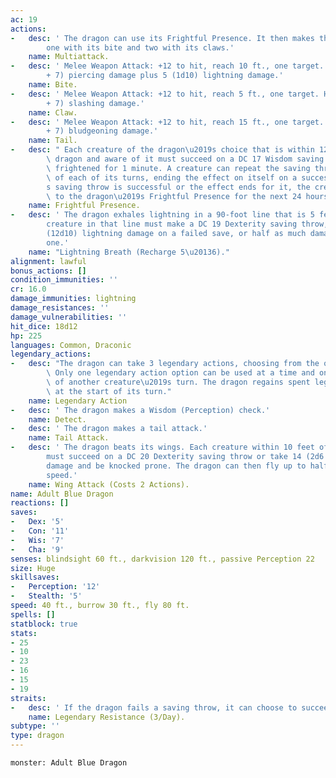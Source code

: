 ```yaml
---
ac: 19
actions:
-   desc: ' The dragon can use its Frightful Presence. It then makes three attacks:
        one with its bite and two with its claws.'
    name: Multiattack.
-   desc: ' Melee Weapon Attack: +12 to hit, reach 10 ft., one target. Hit: 18 (2d10
        + 7) piercing damage plus 5 (1d10) lightning damage.'
    name: Bite.
-   desc: ' Melee Weapon Attack: +12 to hit, reach 5 ft., one target. Hit: 14 (2d6
        + 7) slashing damage.'
    name: Claw.
-   desc: ' Melee Weapon Attack: +12 to hit, reach 15 ft., one target. Hit: 16 (2d8
        + 7) bludgeoning damage.'
    name: Tail.
-   desc: " Each creature of the dragon\u2019s choice that is within 120 feet of the\
        \ dragon and aware of it must succeed on a DC 17 Wisdom saving throw or become\
        \ frightened for 1 minute. A creature can repeat the saving throw at the end\
        \ of each of its turns, ending the effect on itself on a success. If a creature\u2019\
        s saving throw is successful or the effect ends for it, the creature is immune\
        \ to the dragon\u2019s Frightful Presence for the next 24 hours."
    name: Frightful Presence.
-   desc: ' The dragon exhales lightning in a 90-foot line that is 5 feet wide. Each
        creature in that line must make a DC 19 Dexterity saving throw, taking 66
        (12d10) lightning damage on a failed save, or half as much damage on a successful
        one.'
    name: "Lightning Breath (Recharge 5\u20136)."
alignment: lawful
bonus_actions: []
condition_immunities: ''
cr: 16.0
damage_immunities: lightning
damage_resistances: ''
damage_vulnerabilities: ''
hit_dice: 18d12
hp: 225
languages: Common, Draconic
legendary_actions:
-   desc: "The dragon can take 3 legendary actions, choosing from the options below.\
        \ Only one legendary action option can be used at a time and only at the end\
        \ of another creature\u2019s turn. The dragon regains spent legendary actions\
        \ at the start of its turn."
    name: Legendary Action
-   desc: ' The dragon makes a Wisdom (Perception) check.'
    name: Detect.
-   desc: ' The dragon makes a tail attack.'
    name: Tail Attack.
-   desc: ' The dragon beats its wings. Each creature within 10 feet of the dragon
        must succeed on a DC 20 Dexterity saving throw or take 14 (2d6 + 7) bludgeoning
        damage and be knocked prone. The dragon can then fly up to half its flying
        speed.'
    name: Wing Attack (Costs 2 Actions).
name: Adult Blue Dragon
reactions: []
saves:
-   Dex: '5'
-   Con: '11'
-   Wis: '7'
-   Cha: '9'
senses: blindsight 60 ft., darkvision 120 ft., passive Perception 22
size: Huge
skillsaves:
-   Perception: '12'
-   Stealth: '5'
speed: 40 ft., burrow 30 ft., fly 80 ft.
spells: []
statblock: true
stats:
- 25
- 10
- 23
- 16
- 15
- 19
straits:
-   desc: ' If the dragon fails a saving throw, it can choose to succeed instead.'
    name: Legendary Resistance (3/Day).
subtype: ''
type: dragon
---
```

```statblock
monster: Adult Blue Dragon
```
